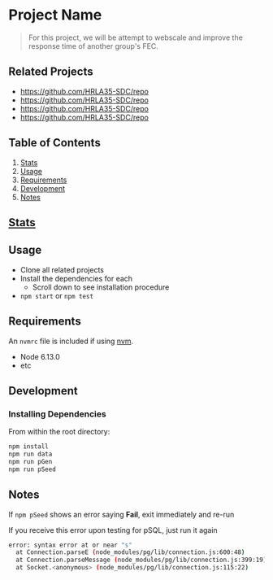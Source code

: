 # Project Name

>For this project, we will be attempt to webscale and improve the response time of another group's FEC.

## Related Projects

  - https://github.com/HRLA35-SDC/repo
  - https://github.com/HRLA35-SDC/repo
  - https://github.com/HRLA35-SDC/repo
  - https://github.com/HRLA35-SDC/repo

## Table of Contents

1. [Stats](#Stats)
2. [Usage](#Usage)
3. [Requirements](#requirements)
4. [Development](#development)
5. [Notes](#notes)

## [Stats](https://docs.google.com/spreadsheets/d/1S8Af02fTtTmnbA80wFej19aTLSGP5QH5kyQQp2dVEQc/)

## Usage

  * Clone all related projects
  * Install the dependencies for each
    * Scroll down to see installation procedure
  * `npm start` or `npm test`


## Requirements

An `nvmrc` file is included if using [nvm](https://github.com/creationix/nvm).

- Node 6.13.0
- etc

## Development

### Installing Dependencies
From within the root directory:

```sh
npm install
npm run data
npm run pGen
npm run pSeed
```

## Notes
If `npm pSeed` shows an error saying **Fail**, exit immediately and re-run

If you receive this error upon testing for pSQL, just run it again
```sh
error: syntax error at or near "s"
  at Connection.parseE (node_modules/pg/lib/connection.js:600:48)
  at Connection.parseMessage (node_modules/pg/lib/connection.js:399:19)
  at Socket.<anonymous> (node_modules/pg/lib/connection.js:115:22)
```
